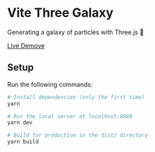 # Vite Three Galaxy

Generating a galaxy of particles with Three.js 🌌

[Live Demove](https://vite-three-galaxy.vercel.app/)

## Setup

Run the following commands:

```bash
# Install dependencies (only the first time)
yarn

# Run the local server at localhost:8080
yarn dev

# Build for production in the dist/ directory
yarn build
```
